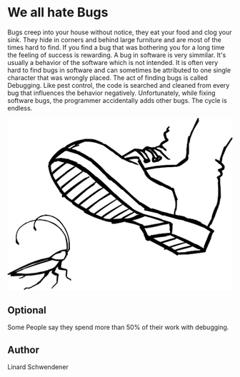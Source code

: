 <!-- BEGIN TITLE -->
# We all hate Bugs
<!-- END TITLE -->

<!-- BEGIN BODY -->
Bugs creep into your house without notice, they eat your food and clog your sink. 
They hide in corners and behind large furniture and are most of the times hard to find. If you find a bug that was bothering you for a long time the feeling of success is rewarding.
A bug in software is very simmilar. It's usually a behavior of the software which is not intended. It is often very hard to find bugs in software and can sometimes be attributed to one single character that was wrongly placed. The act of finding bugs is called Debugging. Like pest control, the code is searched and cleaned from every bug that influences the behavior negatively.
Unfortunately, while fixing software bugs, the programmer accidentally adds other bugs. The cycle is endless.
<!-- END BODY -->

![Bugs](../images/image-025-we-all-hate-bugs.svg)

## Optional
<!-- BEGIN OPTIONAL -->
Some People say they spend more than 50% of their work with debugging.
<!-- END OPTIONAL -->

## Author
<!-- BEGIN AUTHOR -->
Linard Schwendener
<!-- END AUTHOR -->
